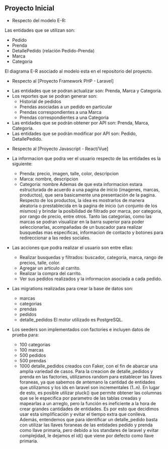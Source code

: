 ## Proyecto Inicial

- Respecto del modelo E-R:

Las entidades que se utilizan son:
* Pedido
* Prenda
* DetallePedido (relación Pedido-Prenda)
* Marca
* Categoria

El diagrama E-R asociado al modelo esta en el repositorio del proyecto.

- Respecto al [Proyecto Framework PHP - Laravel]

* Las entidades que se podran actualizar son: Prenda, Marca y Categoría.
* Los reportes que se podran generar son: 
    - Historial de pedidos
    - Prendas asociadas a un pedido en particular
    - Prendas correspondientes a una Marca
    - Prendas correspondientes a una Categoria 
* Las entidades que se podrán obtener por API son: Prenda, Marca, Categoria.
* Las entidades que se podrán modificar por API son: Pedido, DetallePedido.
    
- Respecto al [Proyecto Javascript - React/Vue]
* La informacion que podra ver el usuario respecto de las entidades es la siguiente:
    - Prenda: precio, imagen, talle, color, descripcion
    - Marca: nombre, descripcion
    - Categoria: nombre
  Ademas de que esta informacion estara estructurada de acuerdo a una pagina de inicio (imagenes, marcas, productos), que sera basicamente una presentación de la pagina.
  Respecto de los productos, la idea es mostrarlos de manera aleatoria o prestablecida en la pagina de inicio (un conjunto de los mismos) y brindar la posibilidad de filtrado por marca, por categoria, por rango de precio, entre otros. Tanto las categorias, como las marcas se podran visualizar en la barra superior para poder seleccionarlas, acompañadas de un buscador para realizar busquedas mas especificas, informacion de contacto y botones para redireccionar a las redes sociales.
*  Las acciones que podra realizar el usuario son entre ellas:
    - Realizar busquedas y filtrados: buscador, categoria, marca, rango de precios, talle, color.
    - Agregar un articulo al carrito.
    - Realizar la compra del carrito.
    - Ver sus pedidos realizados y la informacion asociada a cada pedido.

* Las migrations realizadas para crear la base de datos son:
    - marcas
    - categorias
    - prendas
    - pedidos
    - detalle_pedidos
  El motor utilizado es PostgreSQL.
* Los seeders son implementados con factories e incluyen datos de prueba para:
    - 100 categorias
    - 100 marcas
    - 500 pedidos
    - 500 prendas
    - 1000 detalle_pedidos
  creados con Faker, con el fin de abarcar una amplia variedad de casos.
  Para la creacion de detalle_pedidos y prenda en las factories, utilizamos random para establecer las llaves foraneas, ya que sabemos de antemano la cantidad de entidades que utilizamos y los ids en laravel son incrementales (1..n). En lugar de esto, es posible utilizar pluck() que permite obtener las columnas que se le especifica por parametro de las tablas creadas y mapearlas a un arreglo, pero la función es ineficiente a la hora de crear grandes cantidades de entidades. Es por esto que decidimos usar esta simplificación y evitar el tiempo extra que conlleva.
  Además, entendemos que para identificar un detalle_pedido basta con utilizar las llaves foraneas de las entidades pedido y prenda como llave primaria, pero debido a los standares de laravel y evitar complejidad, le dejamos el id() que viene por defecto como llave primaria.
